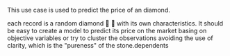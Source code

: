 This use case is used to predict the price of an diamond.

each record is a random diamond 💎 💍 with its own characteristics. It should be easy to create a model to predict its price on the market basing on objective variables or try to cluster the observations avoiding the use of clarity, which is the "pureness" of the stone.dependents
